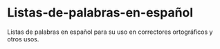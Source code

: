 # Listas-de-palabras-en-español
Listas de palabras en español para su uso en correctores ortográficos y otros usos.
